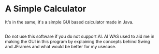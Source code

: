 # A Simple Calculator
It's in the same, it's a simple GUI based calculator made in Java.<br><br>

Do not use this software if you do not support AI. AI WAS used to aid me in making the GUI in this program by explaining the concepts behind Swing and JFrames and what would be better for my usecase.

